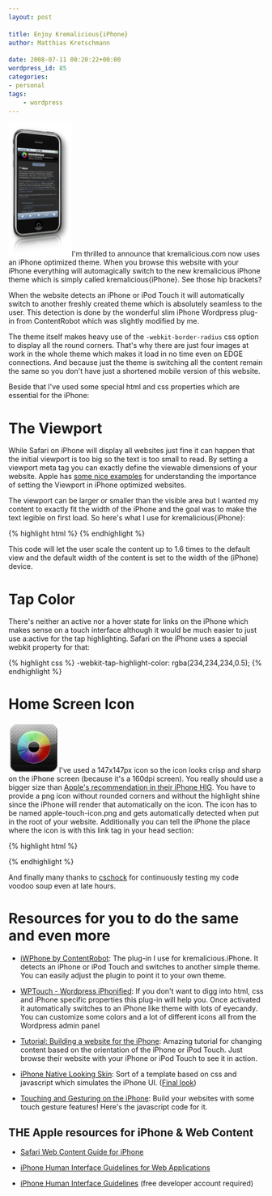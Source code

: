 ```yaml
---
layout: post

title: Enjoy Kremalicious{iPhone}
author: Matthias Kretschmann

date: 2008-07-11 00:20:22+00:00
wordpress_id: 85
categories:
- personal
tags:
    - wordpress
---
```


![](/media/kremaliciousiphone_thumb.png)I'm thrilled to announce that kremalicious.com now uses an iPhone optimized theme. When you browse this website with your iPhone everything will automagically switch to the new kremalicious iPhone theme which is simply called kremalicious{iPhone}. See those hip brackets?

When the website detects an iPhone or iPod Touch it will automatically switch to another freshly created theme which is absolutely seamless to the user. This detection is done by the wonderful slim iPhone Wordpress plug-in from ContentRobot which was slightly modified by me.

The theme itself makes heavy use of the `-webkit-border-radius` css option to display all the round corners. That's why there are just four images at work in the whole theme which makes it load in no time even on EDGE connections. And because just the theme is switching all the content remain the same so you don't have just a shortened mobile version of this website.

Beside that I've used some special html and css properties which are essential for the iPhone:

# The Viewport

While Safari on iPhone will display all websites just fine it can happen that the initial viewport is too big so the text is too small to read. By setting a viewport meta tag you can exactly define the viewable dimensions of your website. Apple has [some nice examples](http://developer.apple.com/documentation/AppleApplications/Reference/SafariWebContent/UsingtheViewport/chapter_4_section_3.html#//apple_ref/doc/uid/TP40006509-SW33) for understanding the importance of setting the Viewport in iPhone optimized websites.

The viewport can be larger or smaller than the visible area but I wanted my content to exactly fit the width of the iPhone and the goal was to make the text legible on first load. So here's what I use for kremalicious{iPhone}:

{% highlight html %}
<meta name="Viewport" content="maximum-scale=1.6,width=device-width" >
{% endhighlight %}

This code will let the user scale the content up to 1.6 times to the default view and the default width of the content is set to the width of the (iPhone) device.


# Tap Color

There's neither an active nor a hover state for links on the iPhone which makes sense on a touch interface although it would be much easier to just use a:active for the tap highlighting. Safari on the iPhone uses a special webkit property for that:

{% highlight css %}
-webkit-tap-highlight-color: rgba(234,234,234,0.5);
{% endhighlight %}

# Home Screen Icon

![image](/media/kremalicious-iconiphone.png)I've used a 147x147px icon so the icon looks crisp and sharp on the iPhone screen (because it's a 160dpi screen). You really should use a bigger size than [Apple's recommendation in their iPhone HIG](https://developer.apple.com/iphone/library/documentation/UserExperience/Conceptual/MobileHIG/IconsImages/chapter_14_section_2.html). You have to provide a png icon without rounded corners and without the highlight shine since the iPhone will render that automatically on the icon. The icon has to be named apple-touch-icon.png and gets automatically detected when put in the root of your website. Additionally you can tell the iPhone the place where the icon is with this link tag in your head section:

{% highlight html %}
<link rel="apple-touch-icon" href="/i/apple-touch-icon.png" />
{% endhighlight %}

And finally many thanks to [cschock](http://www.cschock.de) for continuously testing my code voodoo soup even at late hours.


# Resources for you to do the same and even more

  * [iWPhone by ContentRobot](http://iwphone.contentrobot.com/): The plug-in I use for kremalicious.iPhone. It detects an iPhone or iPod Touch and switches to another simple theme. You can easily adjust the plugin to point it to your own theme.

  * [WPTouch - Wordpress iPhonified](http://www.bravenewcode.com/wptouch/): If you don't want to digg into html, css and iPhone specific properties this plug-in will help you. Once activated it automatically switches to an iPhone like theme with lots of eyecandy. You can customize some colors and a lot of different icons all from the Wordpress admin panel

  * [Tutorial: Building a website for the iPhone](http://www.engageinteractive.co.uk/blog/2008/06/19/tutorial-building-a-website-for-the-iphone/): Amazing tutorial for changing content based on the orientation of the iPhone or iPod Touch. Just browse their website with your iPhone or iPod Touch to see it in action.

  * [iPhone Native Looking Skin](http://ajaxian.com/archives/iphone-native-looking-skin): Sort of a template based on css and javascript which simulates the iPhone UI. ([Final look](http://joehewitt.com/files/iphone/navigation.html))

  * [Touching and Gesturing on the iPhone](http://ajaxian.com/archives/iphone-native-looking-skin): Build your websites with some touch gesture features! Here's the javascript code for it.


## THE Apple resources for iPhone & Web Content

  * [Safari Web Content Guide for iPhone](http://developer.apple.com/documentation/AppleApplications/Reference/SafariWebContent/Introduction/chapter_1_section_1.html)

  * [iPhone Human Interface Guidelines for Web Applications](http://developer.apple.com/documentation/iPhone/Conceptual/iPhoneHIG/Introduction/chapter_1_section_1.html)

  * [iPhone Human Interface Guidelines](https://developer.apple.com/iphone/library/documentation/UserExperience/Conceptual/MobileHIG/Introduction/chapter_1_section_1.html) (free developer account required)
